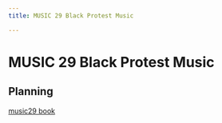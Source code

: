 ```yaml
---
title: MUSIC 29 Black Protest Music

---
```


# MUSIC 29 Black Protest Music

## Planning
[music29 book](https://hackmd.io/@ll-23-24/S1iAKMR0h/%2Fmdx6JACtR9egAsdVj0Sscw)